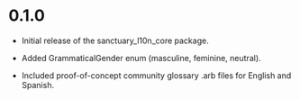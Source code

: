 # 0.1.0
* Initial release of the sanctuary_l10n_core package.

* Added GrammaticalGender enum (masculine, feminine, neutral).

* Included proof-of-concept community glossary .arb files for English and Spanish.